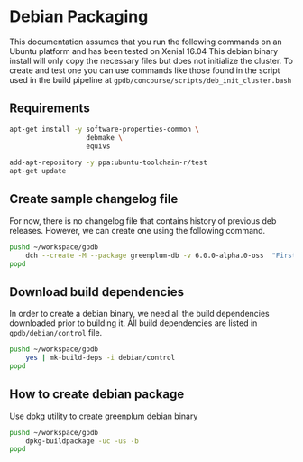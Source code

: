 # Debian Packaging

This documentation assumes that you run the following commands on an Ubuntu platform and has been tested on Xenial 16.04
This debian binary install will only copy the necessary files but does not initialize the cluster. To create and test 
one you can use commands like those found in the script used in the build pipeline at 
`gpdb/concourse/scripts/deb_init_cluster.bash` 

## Requirements

```bash
apt-get install -y software-properties-common \
                   debmake \
                   equivs
                   
add-apt-repository -y ppa:ubuntu-toolchain-r/test
apt-get update
```

## Create sample changelog file

For now, there is no changelog file that contains history of previous deb releases.
However, we can create one using the following command.

```bash
pushd ~/workspace/gpdb
    dch --create -M --package greenplum-db -v 6.0.0-alpha.0-oss  "First Release"
popd
```

## Download build dependencies

In order to create a debian binary, we need all the build dependencies downloaded prior to building it.
All build dependencies are listed in `gpdb/debian/control` file.

```bash
pushd ~/workspace/gpdb
    yes | mk-build-deps -i debian/control
popd
```
## How to create debian package

Use dpkg utility to create greenplum debian binary

```bash
pushd ~/workspace/gpdb
    dpkg-buildpackage -uc -us -b
popd
```
